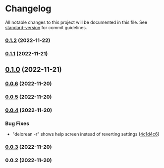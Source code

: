 # Changelog

All notable changes to this project will be documented in this file. See [standard-version](https://github.com/conventional-changelog/standard-version) for commit guidelines.

### [0.1.2](https://github.com/coon-js/delorean/compare/v0.1.1...v0.1.2) (2022-11-22)

### [0.1.1](https://github.com/coon-js/delorean/compare/v0.1.0...v0.1.1) (2022-11-21)

## [0.1.0](https://github.com/coon-js/delorean/compare/v0.0.6...v0.1.0) (2022-11-21)

### [0.0.6](https://github.com/coon-js/delorean/compare/v0.0.5...v0.0.6) (2022-11-20)

### [0.0.5](https://github.com/coon-js/delorean/compare/v0.0.4...v0.0.5) (2022-11-20)

### [0.0.4](https://github.com/coon-js/delorean/compare/v0.0.3...v0.0.4) (2022-11-20)


### Bug Fixes

* "delorean -r" shows help screen instead of reverting settings ([4c1d4c6](https://github.com/coon-js/delorean/commit/4c1d4c6eaf13ca2470dc9fdc8032f57cfb2d8444))

### [0.0.3](https://github.com/coon-js/delorean/compare/v0.0.2...v0.0.3) (2022-11-20)

### 0.0.2 (2022-11-20)
